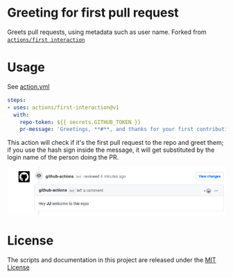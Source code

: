 # Greeting for first pull request

Greets pull requests, using metadata such as user name. Forked from [`actions/first interaction`](https://github.com/actions/first-interaction)

# Usage

See [action.yml](action.yml)

```yaml
steps:
- uses: actions/first-interaction@v1
  with:
    repo-token: ${{ secrets.GITHUB_TOKEN }}
    pr-message: 'Greetings, **#**, and thanks for your first contribution'
```

This action will check if it's the first pull request to the repo and
greet them; if you use the hash sign inside the message, it will get
substituted by the login name of the person doing the PR.

![Greeting JJ for his first PR](img/example.png)


# License

The scripts and documentation in this project are released under the [MIT License](LICENSE)
